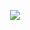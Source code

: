 <html>
  <body>
    <p align="center">
 <img src="https://64.media.tumblr.com/3a7adaa7e4afdf8bb21cec4351b10a22/ce2babf875109731-8b/s400x600/14cc77e6671b98f5755a81b35f6d058029545765.pnj" style="center">
    </p>
</body>
</html>




<!---
crumaker/crumaker is a ✨ special ✨ repository because its `README.md` (this file) appears on your GitHub profile.
You can click the Preview link to take a look at your changes.
--->
